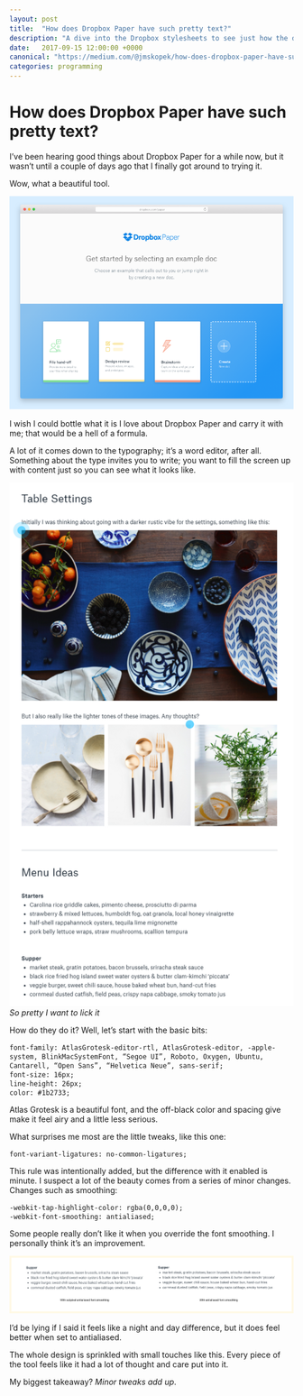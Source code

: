 ```yaml
---
layout: post
title:  "How does Dropbox Paper have such pretty text?"
description: "A dive into the Dropbox stylesheets to see just how the designers pulled off the Dropbox Paper design. The attention to detail is quite impressive."
date:   2017-09-15 12:00:00 +0000
canonical: "https://medium.com/@jmskopek/how-does-dropbox-paper-have-such-pretty-text-a0e0fa4e8d97"
categories: programming
---
```


# How does Dropbox Paper have such pretty text?

I’ve been hearing good things about Dropbox Paper for a while now, but it wasn’t until a couple of days ago that I finally got around to trying it.

Wow, what a beautiful tool.

![1](/assets/dropbox-paper-text/1.png)

I wish I could bottle what it is I love about Dropbox Paper and carry it with me; that would be a hell of a formula.

A lot of it comes down to the typography; it’s a word editor, after all. Something about the type invites you to write; you want to fill the screen up with content just so you can see what it looks like.

![2](/assets/dropbox-paper-text/2.png)
*So pretty I want to lick it*

How do they do it? Well, let’s start with the basic bits:

~~~
font-family: AtlasGrotesk-editor-rtl, AtlasGrotesk-editor, -apple-system, BlinkMacSystemFont, “Segoe UI”, Roboto, Oxygen, Ubuntu, Cantarell, “Open Sans”, “Helvetica Neue”, sans-serif;
font-size: 16px;
line-height: 26px;
color: #1b2733;
~~~

Atlas Grotesk is a beautiful font, and the off-black color and spacing give make it feel airy and a little less serious.

What surprises me most are the little tweaks, like this one:

~~~
font-variant-ligatures: no-common-ligatures;
~~~

This rule was intentionally added, but the difference with it enabled is minute. I suspect a lot of the beauty comes from a series of minor changes. Changes such as smoothing:

~~~
-webkit-tap-highlight-color: rgba(0,0,0,0);
-webkit-font-smoothing: antialiased;
~~~

Some people really don’t like it when you override the font smoothing. I personally think it’s an improvement.

![3](/assets/dropbox-paper-text/3.png)

I’d be lying if I said it feels like a night and day difference, but it does feel better when set to antialiased.

The whole design is sprinkled with small touches like this. Every piece of the tool feels like it had a lot of thought and care put into it.

My biggest takeaway? *Minor tweaks add up*.
